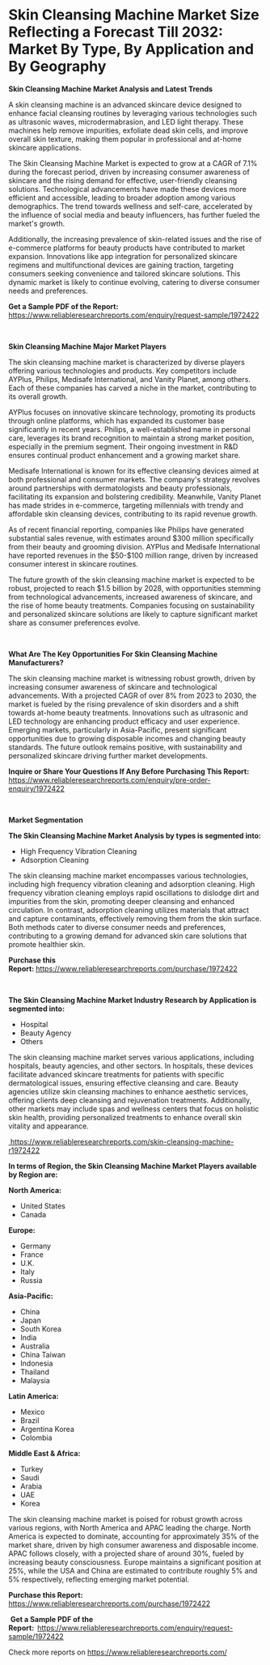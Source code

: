 <p><h1>Skin Cleansing Machine Market Size Reflecting a Forecast Till 2032: Market By Type, By Application and By Geography</h1></p><p><strong>Skin Cleansing Machine Market Analysis and Latest Trends</strong></p>
<p><p>A skin cleansing machine is an advanced skincare device designed to enhance facial cleansing routines by leveraging various technologies such as ultrasonic waves, microdermabrasion, and LED light therapy. These machines help remove impurities, exfoliate dead skin cells, and improve overall skin texture, making them popular in professional and at-home skincare applications.</p><p>The Skin Cleansing Machine Market is expected to grow at a CAGR of 7.1% during the forecast period, driven by increasing consumer awareness of skincare and the rising demand for effective, user-friendly cleansing solutions. Technological advancements have made these devices more efficient and accessible, leading to broader adoption among various demographics. The trend towards wellness and self-care, accelerated by the influence of social media and beauty influencers, has further fueled the market's growth. </p><p>Additionally, the increasing prevalence of skin-related issues and the rise of e-commerce platforms for beauty products have contributed to market expansion. Innovations like app integration for personalized skincare regimens and multifunctional devices are gaining traction, targeting consumers seeking convenience and tailored skincare solutions. This dynamic market is likely to continue evolving, catering to diverse consumer needs and preferences.</p></p>
<p><strong>Get a Sample PDF of the Report:&nbsp;</strong> <a href="https://www.reliableresearchreports.com/enquiry/request-sample/1972422?utm_campaign=3131&utm_medium=2&utm_source=Github&utm_content=ia&utm_term=05042025&utm_id=skin-cleansing-machine">https://www.reliableresearchreports.com/enquiry/request-sample/1972422</a></p>
<p>&nbsp;</p>
<p><strong>Skin Cleansing Machine Major Market Players</strong></p>
<p><p>The skin cleansing machine market is characterized by diverse players offering various technologies and products. Key competitors include AYPlus, Philips, Medisafe International, and Vanity Planet, among others. Each of these companies has carved a niche in the market, contributing to its overall growth.</p><p>AYPlus focuses on innovative skincare technology, promoting its products through online platforms, which has expanded its customer base significantly in recent years. Philips, a well-established name in personal care, leverages its brand recognition to maintain a strong market position, especially in the premium segment. Their ongoing investment in R&D ensures continual product enhancement and a growing market share. </p><p>Medisafe International is known for its effective cleansing devices aimed at both professional and consumer markets. The company's strategy revolves around partnerships with dermatologists and beauty professionals, facilitating its expansion and bolstering credibility. Meanwhile, Vanity Planet has made strides in e-commerce, targeting millennials with trendy and affordable skin cleansing devices, contributing to its rapid revenue growth.</p><p>As of recent financial reporting, companies like Philips have generated substantial sales revenue, with estimates around $300 million specifically from their beauty and grooming division. AYPlus and Medisafe International have reported revenues in the $50-$100 million range, driven by increased consumer interest in skincare routines.</p><p>The future growth of the skin cleansing machine market is expected to be robust, projected to reach $1.5 billion by 2028, with opportunities stemming from technological advancements, increased awareness of skincare, and the rise of home beauty treatments. Companies focusing on sustainability and personalized skincare solutions are likely to capture significant market share as consumer preferences evolve.</p></p>
<p>&nbsp;</p>
<p><strong>What Are The Key Opportunities For Skin Cleansing Machine Manufacturers?</strong></p>
<p><p>The skin cleansing machine market is witnessing robust growth, driven by increasing consumer awareness of skincare and technological advancements. With a projected CAGR of over 8% from 2023 to 2030, the market is fueled by the rising prevalence of skin disorders and a shift towards at-home beauty treatments. Innovations such as ultrasonic and LED technology are enhancing product efficacy and user experience. Emerging markets, particularly in Asia-Pacific, present significant opportunities due to growing disposable incomes and changing beauty standards. The future outlook remains positive, with sustainability and personalized skincare driving further market developments.</p></p>
<p><strong>Inquire or Share Your Questions If Any Before Purchasing This Report:</strong> <a href="https://www.reliableresearchreports.com/enquiry/pre-order-enquiry/1972422?utm_campaign=3131&utm_medium=2&utm_source=Github&utm_content=ia&utm_term=05042025&utm_id=skin-cleansing-machine">https://www.reliableresearchreports.com/enquiry/pre-order-enquiry/1972422</a></p>
<p>&nbsp;</p>
<p><strong>Market Segmentation</strong></p>
<p><strong>The Skin Cleansing Machine Market Analysis by types is segmented into:</strong></p>
<p><ul><li>High Frequency Vibration Cleaning</li><li>Adsorption Cleaning</li></ul></p>
<p><p>The skin cleansing machine market encompasses various technologies, including high frequency vibration cleaning and adsorption cleaning. High frequency vibration cleaning employs rapid oscillations to dislodge dirt and impurities from the skin, promoting deeper cleansing and enhanced circulation. In contrast, adsorption cleaning utilizes materials that attract and capture contaminants, effectively removing them from the skin surface. Both methods cater to diverse consumer needs and preferences, contributing to a growing demand for advanced skin care solutions that promote healthier skin.</p></p>
<p><strong>Purchase this Report:&nbsp;</strong><a href="https://www.reliableresearchreports.com/purchase/1972422?utm_campaign=3131&utm_medium=2&utm_source=Github&utm_content=ia&utm_term=05042025&utm_id=skin-cleansing-machine">https://www.reliableresearchreports.com/purchase/1972422</a></p>
<p>&nbsp;</p>
<p><strong>The Skin Cleansing Machine Market Industry Research by Application is segmented into:</strong></p>
<p><ul><li>Hospital</li><li>Beauty Agency</li><li>Others</li></ul></p>
<p><p>The skin cleansing machine market serves various applications, including hospitals, beauty agencies, and other sectors. In hospitals, these devices facilitate advanced skincare treatments for patients with specific dermatological issues, ensuring effective cleansing and care. Beauty agencies utilize skin cleansing machines to enhance aesthetic services, offering clients deep cleansing and rejuvenation treatments. Additionally, other markets may include spas and wellness centers that focus on holistic skin health, providing personalized treatments to enhance overall skin vitality and appearance.</p></p>
<p><a href="https://www.reliableresearchreports.com/skin-cleansing-machine-r1972422?utm_campaign=3131&utm_medium=2&utm_source=Github&utm_content=ia&utm_term=05042025&utm_id=skin-cleansing-machine">&nbsp;https://www.reliableresearchreports.com/skin-cleansing-machine-r1972422</a></p>
<p><strong>In terms of Region, the Skin Cleansing Machine Market Players available by Region are:</strong></p>
<p>
    <p> <strong> North America: </strong>
        <ul>
            <li>United States</li>
            <li>Canada</li>
        </ul>
        </p> 
    <p> <strong> Europe: </strong>
        <ul>
            <li>Germany</li>
            <li>France</li>
            <li>U.K.</li>
            <li>Italy</li>
            <li>Russia</li>
        </ul>
        </p> 
    <p> <strong> Asia-Pacific: </strong>
        <ul>
            <li>China</li>
            <li>Japan</li>
            <li>South Korea</li>
            <li>India</li>
            <li>Australia</li>
            <li>China Taiwan</li>
            <li>Indonesia</li>
            <li>Thailand</li>
            <li>Malaysia</li>
        </ul>
        </p> 
    <p> <strong> Latin America: </strong>
        <ul>
            <li>Mexico</li>
            <li>Brazil</li>
            <li>Argentina Korea</li>
            <li>Colombia</li>
        </ul>
        </p> 
    <p> <strong> Middle East & Africa: </strong>
        <ul>
            <li>Turkey</li>
            <li>Saudi</li>
            <li>Arabia</li>
            <li>UAE</li>
            <li>Korea</li>
        </ul>
    </p>
    </p>
<p><p>The skin cleansing machine market is poised for robust growth across various regions, with North America and APAC leading the charge. North America is expected to dominate, accounting for approximately 35% of the market share, driven by high consumer awareness and disposable income. APAC follows closely, with a projected share of around 30%, fueled by increasing beauty consciousness. Europe maintains a significant position at 25%, while the USA and China are estimated to contribute roughly 5% and 5% respectively, reflecting emerging market potential.</p></p>
<p><strong>Purchase this Report: </strong><a href="https://www.reliableresearchreports.com/purchase/1972422?utm_campaign=3131&utm_medium=2&utm_source=Github&utm_content=ia&utm_term=05042025&utm_id=skin-cleansing-machine">https://www.reliableresearchreports.com/purchase/1972422</a></p>
<p>&nbsp;<strong>Get a Sample PDF of the Report:&nbsp;&nbsp;</strong><a href="https://www.reliableresearchreports.com/enquiry/request-sample/1972422?utm_campaign=3131&utm_medium=2&utm_source=Github&utm_content=ia&utm_term=05042025&utm_id=skin-cleansing-machine">https://www.reliableresearchreports.com/enquiry/request-sample/1972422</a></p>
<p><strong></strong></p>
<p>Check more reports on <a href="https://www.reliableresearchreports.com/?utm_campaign=3131&utm_medium=2&utm_source=Github&utm_content=ia&utm_term=05042025&utm_id=skin-cleansing-machine">https://www.reliableresearchreports.com/</a></p>